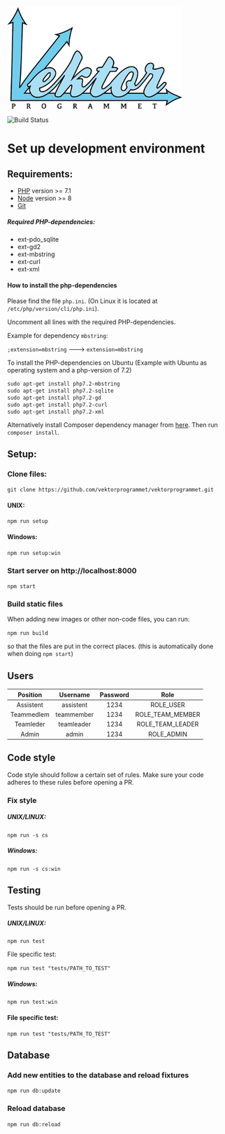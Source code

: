 <img src="https://github.com/vektorprogrammet/vektorprogrammet/blob/master/app/Resources/assets/images/vektor_stor.png" alt="alt text" width="400" height="auto">

![Build Status](https://travis-ci.org/vektorprogrammet/vektorprogrammet.svg?branch=master)



# Set up development environment
## Requirements:
- [PHP](http://php.net/downloads.php) version >= 7.1
- [Node](https://nodejs.org/en/) version >= 8
- [Git](https://git-scm.com/)

##### Required PHP-dependencies:
* ext-pdo_sqlite
* ext-gd2
* ext-mbstring
* ext-curl
* ext-xml

#### How to install the php-dependencies

Please find the file `php.ini`. (On Linux it is located at `/etc/php/version/cli/php.ini`).

Uncomment all lines with the required PHP-dependencies.

Example for dependency `mbstring`:

`;extension=mbstring`       ---> `extension=mbstring`


To install the PHP-dependencies on Ubuntu 
(Example with Ubuntu as operating system and a php-version of 7.2)
```
sudo apt-get install php7.2-mbstring
sudo apt-get install php7.2-sqlite
sudo apt-get install php7.2-gd
sudo apt-get install php7.2-curl
sudo apt-get install php7.2-xml
```

Alternatively install Composer dependency manager from [here](https://getcomposer.org/).
Then run `composer install`.




## Setup:

### Clone files:
`git clone https://github.com/vektorprogrammet/vektorprogrammet.git`

#### UNIX:
`npm run setup`
#### Windows:
`npm run setup:win`

### Start server on http://localhost:8000
`npm start`


### Build static files
When adding new images or other non-code files, you can run:

`npm run build`

so that the files are put in the correct places. (this is automatically
done when doing `npm start`)

## Users
| Position     | Username   | Password |        Role        |
| :----------: | :--------: |:--------:|:------------------:|
| Assistent    | assistent  |   1234   |      ROLE_USER     |
| Teammedlem   | teammember |   1234   |  ROLE_TEAM_MEMBER  |
| Teamleder    | teamleader |   1234   |  ROLE_TEAM_LEADER  |
| Admin        | admin      |   1234   |      ROLE_ADMIN    |


## Code style
Code style should follow a certain set of rules. Make sure your code 
adheres to these rules before opening a PR. 

### Fix style
##### UNIX/LINUX:
`npm run -s cs`
##### Windows:
`npm run -s cs:win`

## Testing
Tests should be run before opening a PR.
##### UNIX/LINUX:
`npm run test`

File specific test: 

`npm run test "tests/PATH_TO_TEST" `

##### Windows:
`npm run test:win`

#### File specific test: 

`npm run test "tests/PATH_TO_TEST" `



## Database

### Add new entities to the database and reload fixtures
`npm run db:update`

### Reload database
`npm run db:reload`
